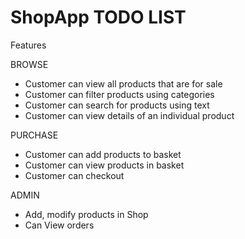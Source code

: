 # ShopApp TODO LIST

Features

BROWSE

- Customer can view all products that are for sale
- Customer can filter products using categories
- Customer can search for products using text
- Customer can view details of an individual product

PURCHASE

- Customer can add products to basket
- Customer can view products in basket
- Customer can checkout

ADMIN

- Add, modify products in Shop
- Can View orders
